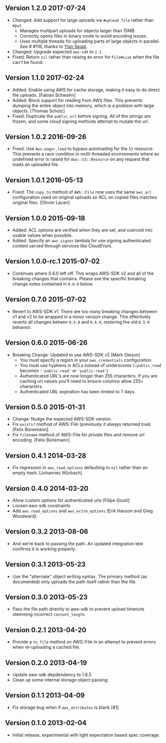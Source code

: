 ## Version 1.2.0 2017-07-24

* Changed: Add support for large uploads via `#upload_file` rather than `#put`.
    * Manages multipart uploads for objects larger than 15MB.
    * Correctly opens files in binary mode to avoid encoding issues.
    * Uses multiple threads for uploading parts of large objects in parallel.
  See # #116, thanks to [Ylan Segal](@ylansegal).
* Changed: Upgrade expected `aws-sdk` to `2.1`
* Fixed: Return `nil` rather than raising an error for `File#size` when the file
  can't be found.

## Version 1.1.0 2017-02-24

* Added: Enable using AWS for cache storage, making it easy to do direct file
  uploads. [Fabian Schwahn]
* Added: Block support for reading from AWS files. This prevents dumping the
  entire object into memory, which is a problem with large objects. [Thomas Scholz]
* Fixed: Duplicate the `public_url` before signing. All of the strings are
  frozen, and some cloud signing methods attempt to mutate the url.

## Version 1.0.2 2016-09-26

* Fixed: Use `Aws.eager_load` to bypass autoloading for the `S3` resource. This
  prevents a race condition in multi threaded environments where an undefined
  error is raised for `Aws::S3::Resource` on any request that loads an uploaded
  file.

## Version 1.0.1 2016-05-13

* Fixed: The `copy_to` method of `AWS::File` now uses the same `aws_acl`
  configuration used on original uploads so ACL on copied files matches original
  files. [Olivier Lacan]

## Version 1.0.0 2015-09-18

* Added: ACL options are verified when they are set, and coerced into usable
  values when possible.
* Added: Specify an `aws_signer` lambda for use signing authenticated content
  served through services like CloudFront.

## Version 1.0.0-rc.1 2015-07-02

* Continues where 0.6.0 left off. This wraps AWS-SDK v2 and all of the breaking
  changes that contains. Please see the specific breaking change notes contained
  in `0.6.0` below.

## Version 0.7.0 2015-07-02

* Revert to AWS-SDK v1. There are too many breaking changes between v1 and v2 to
  be wrapped in a minor version change. This effectively reverts all changes
  betwen `0.5.0` and `0.6.0`, restoring the old `0.5.0` behavior.

## Version 0.6.0 2015-06-26

* Breaking Change: Updated to use AWS-SDK v2 [Mark Oleson]
  * You must specify a region in your `aws_credentials` configuration
  * You must use hyphens in ACLs instead of underscores (`:public_read` becomes
    `:'public-read'` or `'public-read'`)
  * Authenticated URL's are now longer than 255 characters. If you are caching
    url values you'll need to ensure columns allow 255+ characters.
  * Authenticated URL expiration has been limited to 7 days.

## Version 0.5.0 2015-01-31

* Change: Nudge the expected AWS-SDK version.
* Fix `exists?` method of AWS::File (previously it always returned true)
  [Felix Bünemann]
* Fix `filename` method of AWS::File for private files and remove url encoding.
  [Felix Bünemann]

## Version 0.4.1 2014-03-28

* Fix regression in `aws_read_options` defaulting to `nil` rather than an empty
  hash. [Johannes Würbach]

## Version 0.4.0 2014-03-20

* Allow custom options for authenticated urls [Filipe Giusti]
* Loosen aws-sdk constraints
* Add `aws_read_options` and `aws_write_options` [Erik Hanson and Greg Woodward]

## Version 0.3.2 2013-08-06

* And we're back to passing the path. An updated integration test confirms it
  is working properly.

## Version 0.3.1 2013-05-23

* Use the "alternate" object writing syntax. The primary method (as documented)
  only uploads the path itself rather than the file.

## Version 0.3.0 2013-05-23

* Pass the file path directly to aws-sdk to prevent upload timeouts stemming
  incorrect `content_length`.

## Version 0.2.1 2013-04-20

* Provide a `to_file` method on AWS::File in an attempt to prevent errors when
  re-uploading a cached file.

## Version 0.2.0 2013-04-19

* Update aws-sdk depdendency to 1.8.5
* Clean up some internal storage object passing

## Version 0.1.1 2013-04-09

* Fix storage bug when if `aws_attributes` is blank [#1]

## Version 0.1.0 2013-02-04

* Initial release, experimental with light expectation based spec coverage.
